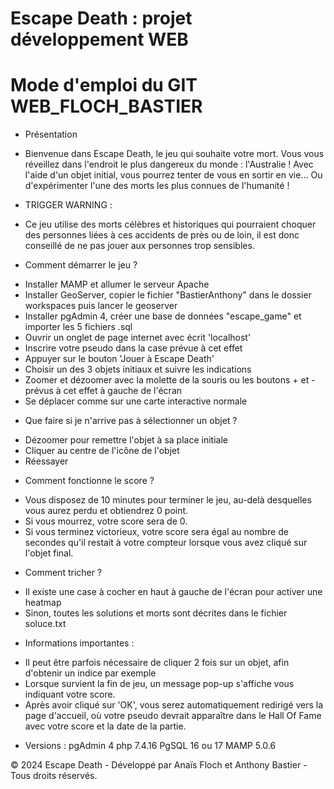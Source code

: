 # Escape Death : projet développement WEB

# Mode d'emploi du GIT WEB_FLOCH_BASTIER

* Présentation
- Bienvenue dans Escape Death, le jeu qui souhaite votre mort. Vous vous réveillez dans l'endroit le plus dangereux du monde : l'Australie ! Avec l'aide d'un objet initial, vous pourrez tenter de vous en sortir en vie… Ou d'expérimenter l'une des morts les plus connues de l'humanité !

* TRIGGER WARNING :
- Ce jeu utilise des morts célèbres et historiques qui pourraient choquer des personnes liées à ces accidents de près ou de loin, il est donc conseillé de ne pas jouer aux personnes trop sensibles.

* Comment démarrer le jeu ?
- Installer MAMP et allumer le serveur Apache
- Installer GeoServer, copier le fichier "BastierAnthony" dans le dossier workspaces puis lancer le geoserver
- Installer pgAdmin 4, créer une base de données "escape_game" et importer les 5 fichiers .sql
- Ouvrir un onglet de page internet avec écrit 'localhost'
- Inscrire votre pseudo dans la case prévue à cet effet
- Appuyer sur le bouton 'Jouer à Escape Death'
- Choisir un des 3 objets initiaux et suivre les indications
- Zoomer et dézoomer avec la molette de la souris ou les boutons + et - prévus à cet effet à gauche de l'écran
- Se déplacer comme sur une carte interactive normale

* Que faire si je n'arrive pas à sélectionner un objet ?
- Dézoomer pour remettre l'objet à sa place initiale
- Cliquer au centre de l'icône de l'objet
- Réessayer

* Comment fonctionne le score ?
- Vous disposez de 10 minutes pour terminer le jeu, au-delà desquelles vous aurez perdu et obtiendrez 0 point.
- Si vous mourrez, votre score sera de 0.
- Si vous terminez victorieux, votre score sera égal au nombre de secondes qu'il restait à votre compteur lorsque vous avez cliqué sur l'objet final.

* Comment tricher ?
- Il existe une case à cocher en haut à gauche de l'écran pour activer une heatmap
- Sinon, toutes les solutions et morts sont décrites dans le fichier soluce.txt

* Informations importantes :
- Il peut être parfois nécessaire de cliquer 2 fois sur un objet, afin d'obtenir un indice par exemple
- Lorsque survient la fin de jeu, un message pop-up s'affiche vous indiquant votre score.
- Après avoir cliqué sur 'OK', vous serez automatiquement redirigé vers la page d'accueil, où votre pseudo devrait apparaître dans le Hall Of Fame avec votre score et la date de la partie.

* Versions :
pgAdmin 4
php 7.4.16
PgSQL 16 ou 17
MAMP 5.0.6



© 2024 Escape Death - Développé par Anaïs Floch et Anthony Bastier - Tous droits réservés.